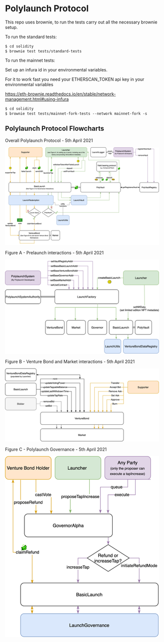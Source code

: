 # Polylaunch Protocol

This repo uses brownie, to run the tests carry out all the necessary brownie setup.

To run the standard tests:

```
$ cd solidity
$ brownie test tests/standard-tests
```
 To run the mainnet tests:
 
Set up an infura id in your environmental variables.

For it to work fast you need your ETHERSCAN_TOKEN api key in your environmental variables

https://eth-brownie.readthedocs.io/en/stable/network-management.html#using-infura 
```
$ cd solidity
$ brownie test tests/mainnet-fork-tests --network mainnet-fork -s
```

## Polylaunch Protocol Flowcharts

Overall Polylaunch Protocol - 5th April 2021


![Main Contract Flow](./docs/contract-flowcharts/main.png)

Figure A - Prelaunch interactions - 5th April 2021


![Figure A](./docs/contract-flowcharts/figure-a-prelaunch.png)

Figure B - Venture Bond and Market interactions - 5th April 2021


![Figure B](./docs/contract-flowcharts/figure-b-venture-bond-interactions.png)

Figure C - Polylaunch Governance - 5th April 2021


![Figure C](./docs/contract-flowcharts/figure-c-governance.png)
